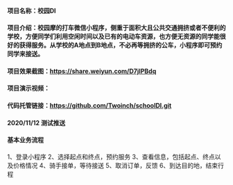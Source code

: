 ####   项目名称：校园DI
####   项目介绍：校园摩的打车微信小程序，侧重于面积大且公共交通拥挤或者不便利的学校，方便同学们利用空闲时间以及已有的电动车资源，也方便无资源的同学能很好的获得服务。从学校的A地点到B地点，不必再等拥挤的公车，小程序即可预约同学来接送。
####   项目效果截图：https://share.weiyun.com/D7jIPBdq
####   项目演示视频：
####   代码托管链接：https://github.com/Twoinch/schoolDI.git
####   2020/11/12  测试推送
####   基本业务流程
1、登录小程序
2、选择起点和终点，预约服务
3、查看信息，包括起点、终点以及价格情况
4、骑手接单，等待接送
5、取消订单，反馈
6、到达目的地，结束行程

